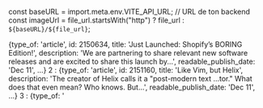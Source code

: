    const baseURL = import.meta.env.VITE_API_URL; // URL de ton backend
    const imageUrl = file_url.startsWith("http") ? file_url : `${baseURL}/${file_url}`;


     
{type_of: 'article', id: 2150634, title: 'Just Launched: Shopify’s BORING Edition!', description: 'We are partnering to share relevant new software releases and are excited to share this launch by...', readable_publish_date: 'Dec 11', …}
2
: 
{type_of: 'article', id: 2151160, title: 'Like Vim, but Helix', description: 'The creator of Helix calls it a "post-modern text …tor." What does that even mean? Who knows. But...', readable_publish_date: 'Dec 11', …}
3
: 
{type_of: '